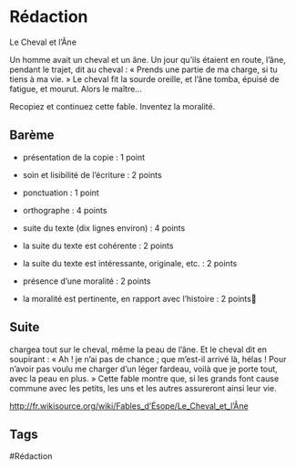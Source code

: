 
# Rédaction

Le Cheval et l’Âne

Un homme avait un cheval et un âne. Un jour qu’ils étaient en route, l’âne, pendant le trajet, dit au cheval : « Prends une partie de ma charge, si tu tiens à ma vie. » Le cheval fit la sourde oreille, et l’âne tomba, épuisé de fatigue, et mourut. Alors le maître...

Recopiez et continuez cette fable. Inventez la moralité.

## Barème

- présentation de la copie : 1 point
- soin et lisibilité de l’écriture : 2 points
- ponctuation : 1 point
- orthographe : 4 points

- suite du texte (dix lignes environ) : 4 points
- la suite du texte est cohérente : 2 points
- la suite du texte est intéressante, originale, etc. : 2 points
- présence d’une moralité : 2 points
- la moralité est pertinente, en rapport avec l’histoire : 2 points

## Suite

chargea tout sur le cheval, même la peau de l’âne. Et le cheval dit en soupirant : « Ah ! je n’ai pas de chance ; que m’est-il arrivé là, hélas ! Pour n’avoir pas voulu me charger d’un léger fardeau, voilà que je porte tout, avec la peau en plus. »
Cette fable montre que, si les grands font cause commune avec les petits, les uns et les autres assureront ainsi leur vie.

http://fr.wikisource.org/wiki/Fables_d’Ésope/Le_Cheval_et_l’Âne

## Tags

#Rédaction
